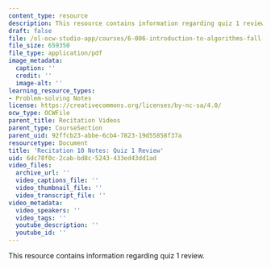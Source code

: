 ```yaml
---
content_type: resource
description: This resource contains information regarding quiz 1 review.
draft: false
file: /ol-ocw-studio-app/courses/6-006-introduction-to-algorithms-fall-2011/6dc78f0c2cabbd8c5243433ed43dd1ad_MIT6_006F11_rec10.pdf
file_size: 659350
file_type: application/pdf
image_metadata:
  caption: ''
  credit: ''
  image-alt: ''
learning_resource_types:
- Problem-solving Notes
license: https://creativecommons.org/licenses/by-nc-sa/4.0/
ocw_type: OCWFile
parent_title: Recitation Videos
parent_type: CourseSection
parent_uid: 92ffcb23-abbe-6cb4-7823-19d55858f37a
resourcetype: Document
title: 'Recitation 10 Notes: Quiz 1 Review'
uid: 6dc78f0c-2cab-bd8c-5243-433ed43dd1ad
video_files:
  archive_url: ''
  video_captions_file: ''
  video_thumbnail_file: ''
  video_transcript_file: ''
video_metadata:
  video_speakers: ''
  video_tags: ''
  youtube_description: ''
  youtube_id: ''
---
```

This resource contains information regarding quiz 1 review.